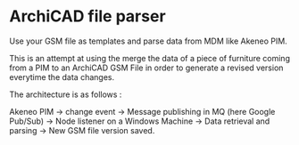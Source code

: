 # ArchiCAD file parser

Use your GSM file as templates and parse data from MDM like Akeneo PIM.

This is an attempt at using the merge the data of a piece of furniture coming from a PIM to an ArchiCAD GSM File in order to generate a revised version everytime the data changes.

The architecture is as follows :

Akeneo PIM -> change event -> Message publishing in MQ (here Google Pub/Sub) -> Node listener on a Windows Machine -> Data retrieval and parsing -> New GSM file version saved.

